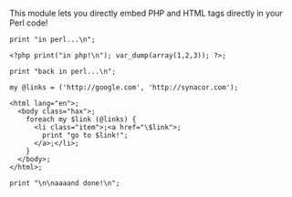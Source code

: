 This module lets you directly embed PHP and HTML tags directly in your Perl code!

```
print "in perl...\n";

<?php print("in php!\n"); var_dump(array(1,2,3)); ?>;

print "back in perl...\n";

my @links = ('http://google.com', 'http://synacor.com');

<html lang="en">;
  <body class="hax">;
    foreach my $link (@links) {
      <li class="item">;<a href="\$link">;
        print "go to $link!";
      </a>;</li>;
    }
  </body>;
</html>;

print "\n\naaaand done!\n";
```
